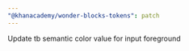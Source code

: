 ```yaml
---
"@khanacademy/wonder-blocks-tokens": patch
---
```


Update tb semantic color value for input foreground
